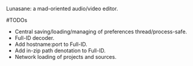 Lunasane: a mad-oriented audio/video editor.

#TODOs

* Central saving/loading/managing of preferences thread/process-safe.
* Full-ID decoder.
* Add hostname:port to Full-ID.
* Add in-zip path denotation to Full-ID.
* Network loading of projects and sources.
